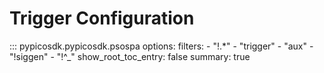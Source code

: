 <!-- Copyright (C) 2018-2022 Pico Technology Ltd. See LICENSE file for terms. -->
# Trigger Configuration

::: pypicosdk.pypicosdk.psospa
    options:
        filters:
        - "!.*"
        - "trigger"
        - "aux"
        - "!siggen"
        - "!^_"
        show_root_toc_entry: false
        summary: true